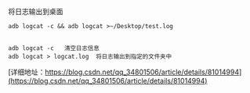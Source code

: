 
将日志输出到桌面
```
adb logcat -c && adb logcat >~/Desktop/test.log


adb logcat -c   清空日志信息
adb logcat > logcat.log  将日志输出到指定的文件夹中
```
[详细地址：https://blog.csdn.net/qq_34801506/article/details/81014994](https://blog.csdn.net/qq_34801506/article/details/81014994)